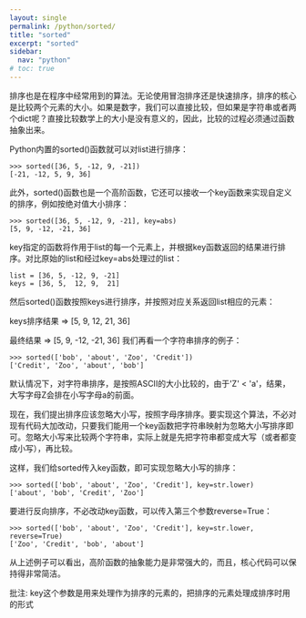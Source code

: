 ```yaml
---
layout: single
permalink: /python/sorted/
title: "sorted"
excerpt: "sorted"
sidebar:
  nav: "python"
# toc: true
---
```


排序也是在程序中经常用到的算法。无论使用冒泡排序还是快速排序，排序的核心是比较两个元素的大小。如果是数字，我们可以直接比较，但如果是字符串或者两个dict呢？直接比较数学上的大小是没有意义的，因此，比较的过程必须通过函数抽象出来。

Python内置的sorted()函数就可以对list进行排序：
```
>>> sorted([36, 5, -12, 9, -21])
[-21, -12, 5, 9, 36]
```
此外，sorted()函数也是一个高阶函数，它还可以接收一个key函数来实现自定义的排序，例如按绝对值大小排序：
```
>>> sorted([36, 5, -12, 9, -21], key=abs)
[5, 9, -12, -21, 36]
```
key指定的函数将作用于list的每一个元素上，并根据key函数返回的结果进行排序。对比原始的list和经过key=abs处理过的list：
```
list = [36, 5, -12, 9, -21]
keys = [36, 5,  12, 9,  21]
```
然后sorted()函数按照keys进行排序，并按照对应关系返回list相应的元素：

keys排序结果 => [5, 9,  12,  21, 36]

最终结果     => [5, 9, -12, -21, 36]
我们再看一个字符串排序的例子：
```
>>> sorted(['bob', 'about', 'Zoo', 'Credit'])
['Credit', 'Zoo', 'about', 'bob']
```
默认情况下，对字符串排序，是按照ASCII的大小比较的，由于'Z' < 'a'，结果，大写字母Z会排在小写字母a的前面。

现在，我们提出排序应该忽略大小写，按照字母序排序。要实现这个算法，不必对现有代码大加改动，只要我们能用一个key函数把字符串映射为忽略大小写排序即可。忽略大小写来比较两个字符串，实际上就是先把字符串都变成大写（或者都变成小写），再比较。

这样，我们给sorted传入key函数，即可实现忽略大小写的排序：
```
>>> sorted(['bob', 'about', 'Zoo', 'Credit'], key=str.lower)
['about', 'bob', 'Credit', 'Zoo']
```
要进行反向排序，不必改动key函数，可以传入第三个参数reverse=True：
```
>>> sorted(['bob', 'about', 'Zoo', 'Credit'], key=str.lower, reverse=True)
['Zoo', 'Credit', 'bob', 'about']
```
从上述例子可以看出，高阶函数的抽象能力是非常强大的，而且，核心代码可以保持得非常简洁。

批注: key这个参数是用来处理作为排序的元素的，把排序的元素处理成排序时用的形式